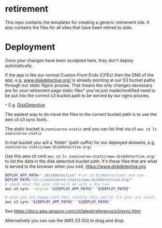 # retirement
This repo contains the templates for creating a generic retirement site. It also contains the files for all sites that have been retired to date. 

# Deployment 
Once your changes have been accepted here, they don't deploy automatically. 

If the app is like our normal Custom Front Ends (CFEs) then the DNS of the app, e.g. www.diskdetective.org/ is already pointing at our S3 bucket paths through our static Nginx proxies. That means the only changes necessary are for your retirement page static files* you've just made/modified need to be put into the correct s3 bucket path to be served by our nginx proxies.

`*` E.g. [DiskDetective](DiskDetective/)

The easiest way to do move the files to the correct bucket path is to use the aws cli s3 sync tools. 

The static bucket is `zooniverse-static` and you can list that via cli `aws s3 ls zooniverse-static`

In that bucket you will a 'folder' (path suffix) for our deployed domains, e.g. `zooniverse-static/www.diskdetective.org/` 

Use this aws cli cmd `aws s3 ls zooniverse-static/www.diskdetective.org/` to list the data in the disk detective bucket path. It's these files that are what is served to the browser when you visit, https://www.diskdetective.org

``` bash
DEPLOY_APP_PATH="./DiskDetective" # or cd DiskDetective/ and use .
DEPLOY_PATH="s3://zooniverse-static/www.diskdetective.org/"
# check what the sync cmd will do with a dry run
aws s3 sync --dryrun "${DEPLOY_APP_PATH}" "${DEPLOY_PATH}" 

# when you are happy with this (modify this cmd to fit your use case), no dry run, be careful!
aws s3 sync "${DEPLOY_APP_PATH}" "${DEPLOY_PATH}" 
```
See https://docs.aws.amazon.com/cli/latest/reference/s3/sync.html


Alternatively you can use the AWS S3 GUI to drag and drop. 
